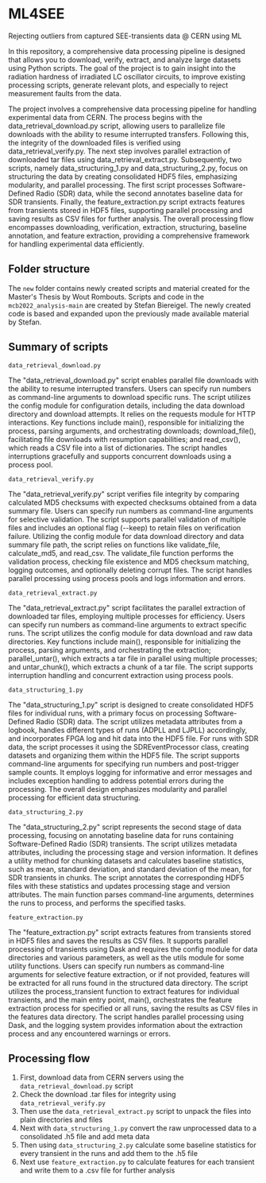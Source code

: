 # ML4SEE
Rejecting outliers from captured SEE-transients data @ CERN using ML

In this repository, a comprehensive data processing pipeline is designed that allows you to download, verify, extract, and analyze large datasets using Python scripts. The goal of the project is to gain insight into the radiation hardness of irradiated LC oscillator circuits, to improve existing processing scripts, generate relevant plots, and especially to reject measurement faults from the data.

The project involves a comprehensive data processing pipeline for handling experimental data from CERN. The process begins with the data_retrieval_download.py script, allowing users to parallelize file downloads with the ability to resume interrupted transfers. Following this, the integrity of the downloaded files is verified using data_retrieval_verify.py. The next step involves parallel extraction of downloaded tar files using data_retrieval_extract.py. Subsequently, two scripts, namely data_structuring_1.py and data_structuring_2.py, focus on structuring the data by creating consolidated HDF5 files, emphasizing modularity, and parallel processing. The first script processes Software-Defined Radio (SDR) data, while the second annotates baseline data for SDR transients. Finally, the feature_extraction.py script extracts features from transients stored in HDF5 files, supporting parallel processing and saving results as CSV files for further analysis. The overall processing flow encompasses downloading, verification, extraction, structuring, baseline annotation, and feature extraction, providing a comprehensive framework for handling experimental data efficiently.

## Folder structure
The `new` folder contains newly created scripts and material created for the Master's Thesis by Wout Rombouts. Scripts and code in the `mcb2022_analysis-main` are created by Stefan Biereigel. The newly created code is based and expanded upon the previously made available material by Stefan.

## Summary of scripts
`data_retrieval_download.py`

The "data_retrieval_download.py" script enables parallel file downloads with the ability to resume interrupted transfers. Users can specify run numbers as command-line arguments to download specific runs. The script utilizes the config module for configuration details, including the data download directory and download attempts. It relies on the requests module for HTTP interactions. Key functions include main(), responsible for initializing the process, parsing arguments, and orchestrating downloads; download_file(), facilitating file downloads with resumption capabilities; and read_csv(), which reads a CSV file into a list of dictionaries. The script handles interruptions gracefully and supports concurrent downloads using a process pool.

`data_retrieval_verify.py`

The "data_retrieval_verify.py" script verifies file integrity by comparing calculated MD5 checksums with expected checksums obtained from a data summary file. Users can specify run numbers as command-line arguments for selective validation. The script supports parallel validation of multiple files and includes an optional flag (--keep) to retain files on verification failure. Utilizing the config module for data download directory and data summary file path, the script relies on functions like validate_file, calculate_md5, and read_csv. The validate_file function performs the validation process, checking file existence and MD5 checksum matching, logging outcomes, and optionally deleting corrupt files. The script handles parallel processing using process pools and logs information and errors.

`data_retrieval_extract.py`

The "data_retrieval_extract.py" script facilitates the parallel extraction of downloaded tar files, employing multiple processes for efficiency. Users can specify run numbers as command-line arguments to extract specific runs. The script utilizes the config module for data download and raw data directories. Key functions include main(), responsible for initializing the process, parsing arguments, and orchestrating the extraction; parallel_untar(), which extracts a tar file in parallel using multiple processes; and untar_chunk(), which extracts a chunk of a tar file. The script supports interruption handling and concurrent extraction using process pools.

`data_structuring_1.py`

The "data_structuring_1.py" script is designed to create consolidated HDF5 files for individual runs, with a primary focus on processing Software-Defined Radio (SDR) data. The script utilizes metadata attributes from a logbook, handles different types of runs (ADPLL and LJPLL) accordingly, and incorporates FPGA log and hit data into the HDF5 file. For runs with SDR data, the script processes it using the SDREventProcessor class, creating datasets and organizing them within the HDF5 file. The script supports command-line arguments for specifying run numbers and post-trigger sample counts. It employs logging for informative and error messages and includes exception handling to address potential errors during the processing. The overall design emphasizes modularity and parallel processing for efficient data structuring.

`data_structuring_2.py`

The "data_structuring_2.py" script represents the second stage of data processing, focusing on annotating baseline data for runs containing Software-Defined Radio (SDR) transients. The script utilizes metadata attributes, including the processing stage and version information. It defines a utility method for chunking datasets and calculates baseline statistics, such as mean, standard deviation, and standard deviation of the mean, for SDR transients in chunks. The script annotates the corresponding HDF5 files with these statistics and updates processing stage and version attributes. The main function parses command-line arguments, determines the runs to process, and performs the specified tasks. 

`feature_extraction.py`

The "feature_extraction.py" script extracts features from transients stored in HDF5 files and saves the results as CSV files. It supports parallel processing of transients using Dask and requires the config module for data directories and various parameters, as well as the utils module for some utility functions. Users can specify run numbers as command-line arguments for selective feature extraction, or if not provided, features will be extracted for all runs found in the structured data directory. The script utilizes the process_transient function to extract features for individual transients, and the main entry point, main(), orchestrates the feature extraction process for specified or all runs, saving the results as CSV files in the features data directory. The script handles parallel processing using Dask, and the logging system provides information about the extraction process and any encountered warnings or errors.

## Processing flow

1. First, download data from CERN servers using the `data_retrieval_download.py` script
2. Check the download .tar files for integrity using `data_retrieval_verify.py`
3. Then use the `data_retrieval_extract.py` script to unpack the files into plain directories and files
4. Next with `data_structuring_1.py` convert the raw unprocessed data to a consolidated .h5 file and add meta data
5. Then using `data_structuring_2.py` calculate some baseline statistics for every transient in the runs and add them to the .h5 file
6. Next use `feature_extraction.py` to calculate features for each transient and write them to a .csv file for further analysis